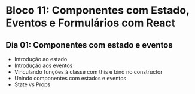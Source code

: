 # Bloco 11: Componentes com Estado, Eventos e Formulários com React
## Dia 01: Componentes com estado e eventos
* Introdução ao estado
* Introdução aos eventos
* Vinculando funções à classe com this e bind no constructor
* Unindo componentes com estados e eventos
* State vs Props
